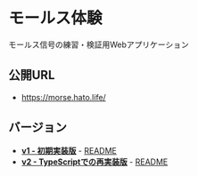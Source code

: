 # モールス体験

モールス信号の練習・検証用Webアプリケーション

## 公開URL

- https://morse.hato.life/

## バージョン

- **[v1 - 初期実装版](https://morse.hato.life/v1/)** - [README](v1/README.md)
- **[v2 - TypeScriptでの再実装版](https://morse.hato.life/v2/)** - [README](v2/README.md)
